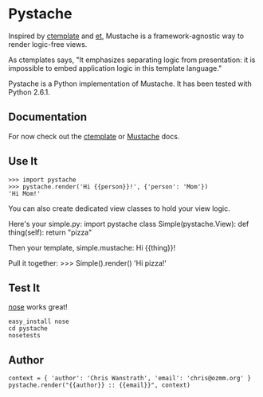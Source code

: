 Pystache
========

Inspired by [ctemplate][1] and [et][2], Mustache is a
framework-agnostic way to render logic-free views.

As ctemplates says, "It emphasizes separating logic from presentation:
it is impossible to embed application logic in this template language."

Pystache is a Python implementation of Mustache. It has been tested
with Python 2.6.1.


Documentation
-------------

For now check out the [ctemplate][3] or [Mustache][4] docs.


Use It
------

    >>> import pystache
    >>> pystache.render('Hi {{person}}!', {'person': 'Mom'})
    'Hi Mom!'

You can also create dedicated view classes to hold your view logic.

Here's your simple.py:
    import pystache
    class Simple(pystache.View):
       def thing(self):
            return "pizza"

Then your template, simple.mustache:
    Hi {{thing}}!

Pull it together:
    >>> Simple().render()
    'Hi pizza!'


Test It
-------

[nose][n] works great!

    easy_install nose
    cd pystache
    nosetests


Author
------

    context = { 'author': 'Chris Wanstrath', 'email': 'chris@ozmm.org' }
    pystache.render("{{author}} :: {{email}}", context)


[1]: http://code.google.com/p/google-ctemplate/
[2]: http://www.ivan.fomichev.name/2008/05/erlang-template-engine-prototype.html
[3]: http://google-ctemplate.googlecode.com/svn/trunk/doc/howto.html
[4]: http://github.com/defunkt/mustache#readme
[n]: http://somethingaboutorange.com/mrl/projects/nose/0.11.1/testing.html
